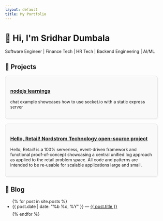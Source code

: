 ```yaml
---
layout: default
title: My Portfolio
---
```


<!-- index.html -->
<h1>👋 Hi, I'm Sridhar Dumbala</h1>
<p>Software Engineer | Finance Tech | HR Tech | Backend Engineering | AI/ML</p>

<h2>📂 Projects</h2>
<div class="projects">
  <div class="card">
    <h3><a href="https://github.com/sridhardumbala/intro_to_nodejs">nodejs learnings</a></h3>
    <p>chat example showcases how to use socket.io with a static express server</p>
  </div>
  <div class="card">
    <h3><a href="https://github.com/sridhardumbala/hello-retail-workshop">Hello, Retail! Nordstrom Technology open-source project</a></h3>
    <p>Hello, Retail! is a 100% serverless, event-driven framework and functional proof-of-concept showcasing a central unified log approach as applied to the retail problem space. All code and patterns are intended to be re-usable for scalable applications large and small.</p>
  </div>
</div>

<h2>📝 Blog</h2>
<ul class="blog-posts">
  {% for post in site.posts %}
    <li>
      <span>{{ post.date | date: "%b %d, %Y" }}</span> — <a href="{{ post.url }}">{{ post.title }}</a>
    </li>
  {% endfor %}
</ul>

<style>
  .projects {
    display: grid;
    grid-template-columns: repeat(auto-fill, minmax(300px, 1fr));
    gap: 1rem;
    margin-top: 1rem;
  }
  .card {
    padding: 1rem;
    border: 1px solid #ddd;
    border-radius: 8px;
    background: #f9f9f9;
    box-shadow: 2px 2px 4px rgba(0, 0, 0, 0.05);
  }
  .blog-posts li {
    margin-bottom: 0.5rem;
  }
</style>
